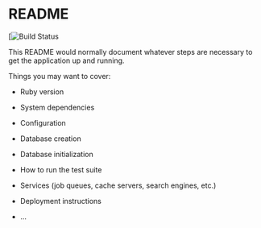 # README

[![Build Status](https://codeship.com/projects/91db6e20-e769-0135-b764-76d2e62999cc/status?branch=master)

This README would normally document whatever steps are necessary to get the
application up and running.

Things you may want to cover:

* Ruby version

* System dependencies

* Configuration

* Database creation

* Database initialization

* How to run the test suite

* Services (job queues, cache servers, search engines, etc.)

* Deployment instructions

* ...
